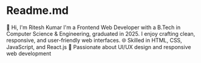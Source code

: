# Readme.md
👋 Hi, I'm Ritesh Kumar I'm a Frontend Web Developer with a B.Tech in Computer Science &amp; Engineering, graduated in 2025. I enjoy crafting clean, responsive, and user-friendly web interfaces.  🌐 Skilled in HTML, CSS, JavaScript, and React.js  🎨 Passionate about UI/UX design and responsive web development  
